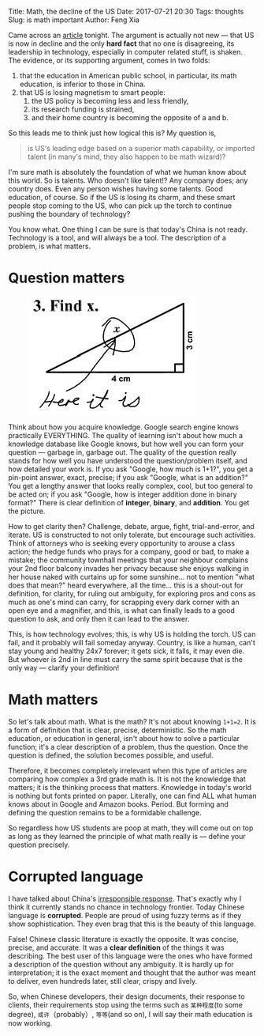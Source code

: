 Title: Math, the decline of the US
Date: 2017-07-21 20:30
Tags: thoughts
Slug: is math important
Author: Feng Xia


Came across an [article][2] tonight. The argument is actually not new
&mdash; that US is now in decline and the only **hard fact** that no
one is disagreeing, <span class="myhighlight">its
leadership in technology</span>, especially in computer related stuff,
is shaken. The evidence, or its supporting argument, comes in two
folds:

[2]: https://www.zhihu.com/question/20953633

1. that the education in American public school, in particular, its math
   education, is inferior to those in China.
2. that US is losing magnetism to smart people:
    1. the US policy is becoming less and less friendly,
    2. its research funding is strained,
    3. and their home country is becoming the opposite of a and b.

So this leads me to think just how logical this is? My question is, 

> is US's leading edge based on a superior math capability, or
> imported talent (in many's mind, they also happen to be math wizard)?

I'm sure math is absolutely the foundation of what we human know about
this world. So is talents. Who doesn't like talent!? Any company does; any
country does. Even any person wishes having some talents. Good
education, of course. So if the US is losing its charm, and these
smart people stop coming to the US, who can pick up the torch to
continue pushing the boundary of technology?

You know what. One thing I can be sure is that today's China is not
ready. Technology is a tool, and will always be a tool. The
description of a problem, is what matters.

# Question matters

<figure class="col l4 m6 s12">
  <img src="/images/funny/image008.gif"/>
</figure>

Think about how you acquire knowledge. Google search engine knows
practically EVERYTHING. The quality of learning isn't about how much
a knowledge database like Google knows, but how well you can form your
question &mdash; garbage in, garbage out. The quality of the question
really stands for how well you have understood the question/problem
itself, and how detailed your work is. If you ask "Google, how much is
1+1?", you get a pin-point answer, exact, precise; if you ask "Google,
what is an addition?" You get a lengthy answer that looks really
complex, cool, but too general to be acted on; if you ask "Google, how
is integer addition done in binary format?" There is clear definition
of __integer__, __binary__, and __addition__. You get the picture.

How to get clarity then? Challenge, debate, argue, fight,
trial-and-error, and iterate. US is constructed to not only tolerate,
but encourage such activities. Think of attorneys who is seeking every
opportunity to arouse a class action; the hedge funds who prays for a
company, good or bad, to make a mistake; the community townhall
meetings that your neighbour complains your 2nd floor balcony invades
her privacy because she enjoys walking in her house naked with
curtains up for some sunshine... not to mention "what does that mean?"
heard everywhere, all the time... <span class="myhighlight"> this is a
shout-out for definition, for clarity, for ruling out ambiguity, for
exploring pros and cons as much as one's mind can carry, for scrapping
every dark corner with an open eye and a magnifier, and this, is what
can finally leads to a good question to ask, and only then it can lead
to the answer</span>.

This, is how technology evolves; this, is why US is holding the
torch. US can fail, and it probably will fail someday anyway. Country,
is like a human, can't stay young and healthy 24x7 forever; it gets
sick, it falls, it may even die. But whoever is 2nd in line must carry
the same spirit because that is the only way &mdash; clarify your
definition!

# Math matters

So let's talk about math. What is the math? It's not about knowing
`1+1=2`. It is a form of definition that is clear, precise,
deterministic. So the math education, or education in general, isn't
about how to solve a particular function; it's a clear description of
a problem, thus the question. Once the question is defined, the
solution becomes possible, and useful.

Therefore, it becomes completely irrelevant when this type of
articles are comparing how complex a 3rd grade math is. It is not the
knowledge that matters; it is the thinking process that matters. <span
class="myhighlight"> Knowledge in today's world is nothing but fonts
printed on paper.</span> Literally, one can find ALL what human knows
about in Google and Amazon books. Period. But forming and defining
the question remains to be a formidable challenge.

So regardless how US students are poop at math, they will come out on
top as long as they learned the principle of what math really is
&mdash; define your question precisely.

# Corrupted language

I have talked about China's [irresponsible response][1]. That's
exactly why I think it currently stands no chance in technology
frontier. Today Chinese language is **corrupted**. People are proud of
using fuzzy terms as if they show sophistication. They even brag that
this is the beauty of this language. 

[1]: {filename}/thoughts/irresponsible%20response.md


False! Chinese classic literature is exactly the opposite. It was
concise, precise, and accurate. It was a **clear definition** of the
things it was describing. The best user of this language were the ones
who have formed a description of the question without any
ambiguity. It is hardly up for interpretation; it is the exact moment
and thought that the author was meant to deliver, even hundreds later,
still clear, crispy and lively. 

So, when Chinese developers, their design documents, their
response to clients, their requirements stop using the terms such as
`某种程度`(to some degree), `或许`（probably）, `等等`(and so on), I
will say their math education is now working.

